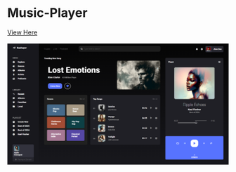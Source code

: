 # Music-Player

<a href="https://bashayerrr.github.io/Music-Player/">View Here</a><br><br>
<img src="images/Screenshot 2025-01-08 214907.png">

